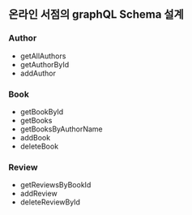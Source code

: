 ## 온라인 서점의 graphQL Schema 설계

### Author
- getAllAuthors
- getAuthorById
- addAuthor

### Book
- getBookById
- getBooks
- getBooksByAuthorName
- addBook
- deleteBook

### Review
- getReviewsByBookId
- addReview
- deleteReviewById